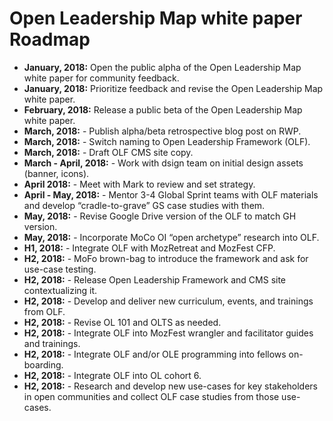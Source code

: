 # Open Leadership Map white paper Roadmap

- **January, 2018:** Open the public alpha of the Open Leadership Map white paper for community feedback.
- **January, 2018:** Prioritize feedback and revise the Open Leadership Map white paper.
- **February, 2018:** Release a public beta of the Open Leadership Map white paper.
- **March, 2018:** - Publish alpha/beta retrospective blog post on RWP.
- **March, 2018:** - Switch naming to Open Leadership Framework (OLF).
- **March, 2018:** - Draft OLF CMS site copy.
- **March - April, 2018:** - Work with dsign team on initial design assets (banner, icons).
- **April 2018:** - Meet with Mark to review and set strategy.
- **April - May, 2018:** - Mentor 3-4 Global Sprint teams with OLF materials and develop “cradle-to-grave” GS case studies with them.
- **May, 2018:** - Revise Google Drive version of the OLF to match GH version.
- **May, 2018:** - Incorporate MoCo OI “open archetype” research into OLF.
- **H1, 2018:** - Integrate OLF with MozRetreat and MozFest CFP.
- **H2, 2018:** - MoFo brown-bag to introduce the framework and ask for use-case testing.
- **H2, 2018:** - Release Open Leadership Framework and CMS site contextualizing it.
- **H2, 2018:** - Develop and deliver new curriculum, events, and trainings from OLF.
- **H2, 2018:** - Revise OL 101 and OLTS as needed.
- **H2, 2018:** - Integrate OLF into MozFest wrangler and facilitator guides and trainings.
- **H2, 2018:** - Integrate OLF and/or OLE programming into fellows on-boarding.
- **H2, 2018:** - Integrate OLF into OL cohort 6.
- **H2, 2018:** - Research and develop new use-cases for key stakeholders in open communities and collect OLF case studies from those use-cases.
